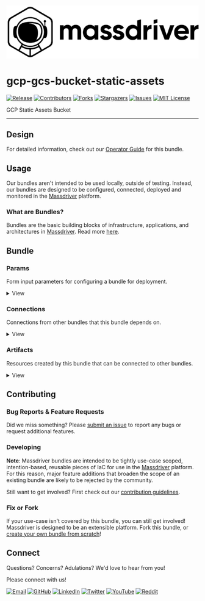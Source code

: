 




[![Massdriver][logo]][website]

# gcp-gcs-bucket-static-assets

[![Release][release_shield]][release_url]
[![Contributors][contributors_shield]][contributors_url]
[![Forks][forks_shield]][forks_url]
[![Stargazers][stars_shield]][stars_url]
[![Issues][issues_shield]][issues_url]
[![MIT License][license_shield]][license_url]

<!--
##### STILL NEED TO GET SLACK WORKING ###
[!["Slack Community"](%s)][slack]
-->


GCP Static Assets Bucket


---

## Design

For detailed information, check out our [Operator Guide](operator.mdx) for this bundle.

## Usage

Our bundles aren't intended to be used locally, outside of testing. Instead, our bundles are designed to be configured, connected, deployed and monitored in the [Massdriver][website] platform.

### What are Bundles?

Bundles are the basic building blocks of infrastructure, applications, and architectures in [Massdriver][website]. Read more [here](https://docs.massdriver.cloud/concepts/bundles).

## Bundle

### Params

Form input parameters for configuring a bundle for deployment.

<details>
<summary>View</summary>

<!-- PARAMS:START -->

**Params coming soon**

<!-- PARAMS:END -->

</details>

### Connections

Connections from other bundles that this bundle depends on.

<details>
<summary>View</summary>

<!-- CONNECTIONS:START -->

**Connections coming soon**

<!-- CONNECTIONS:END -->

</details>

### Artifacts

Resources created by this bundle that can be connected to other bundles.

<details>
<summary>View</summary>

<!-- ARTIFACTS:START -->

**Artifacts coming soon**

<!-- ARTIFACTS:END -->

</details>

## Contributing

<!-- CONTRIBUTING:START -->

### Bug Reports & Feature Requests

Did we miss something? Please [submit an issue](https://github.com/massdriver-cloud/gcp-gcs-bucket-static-assets/issues) to report any bugs or request additional features.

### Developing

**Note**: Massdriver bundles are intended to be tightly use-case scoped, intention-based, reusable pieces of IaC for use in the [Massdriver][website] platform. For this reason, major feature additions that broaden the scope of an existing bundle are likely to be rejected by the community.

Still want to get involved? First check out our [contribution guidelines](https://docs.massdriver.cloud/bundles/contributing).

### Fix or Fork

If your use-case isn't covered by this bundle, you can still get involved! Massdriver is designed to be an extensible platform. Fork this bundle, or [create your own bundle from scratch](https://docs.massdriver.cloud/bundles/development)!

<!-- CONTRIBUTING:END -->

## Connect

<!-- CONNECT:START -->

Questions? Concerns? Adulations? We'd love to hear from you!

Please connect with us!

[![Email][email_shield]][email_url]
[![GitHub][github_shield]][github_url]
[![LinkedIn][linkedin_shield]][linkedin_url]
[![Twitter][twitter_shield]][twitter_url]
[![YouTube][youtube_shield]][youtube_url]
[![Reddit][reddit_shield]][reddit_url]

<!-- markdownlint-disable -->

[logo]: https://raw.githubusercontent.com/massdriver-cloud/docs/main/static/img/logo-with-logotype-horizontal-400x110.svg
[docs]: https://docs.massdriver.cloud/?utm_source=github&utm_medium=readme&utm_campaign=gcp-gcs-bucket-static-assets&utm_content=docs
[website]: https://www.massdriver.cloud/?utm_source=github&utm_medium=readme&utm_campaign=gcp-gcs-bucket-static-assets&utm_content=website
[github]: https://github.com/massdriver-cloud?utm_source=github&utm_medium=readme&utm_campaign=gcp-gcs-bucket-static-assets&utm_content=github
[slack]: https://massdriverworkspace.slack.com/?utm_source=github&utm_medium=readme&utm_campaign=gcp-gcs-bucket-static-assets&utm_content=slack
[linkedin]: https://www.linkedin.com/company/massdriver/?utm_source=github&utm_medium=readme&utm_campaign=gcp-gcs-bucket-static-assets&utm_content=linkedin



[contributors_shield]: https://img.shields.io/github/contributors/massdriver-cloud/gcp-gcs-bucket-static-assets.svg?style=for-the-badge
[contributors_url]: https://github.com/massdriver-cloud/gcp-gcs-bucket-static-assets/graphs/contributors
[forks_shield]: https://img.shields.io/github/forks/massdriver-cloud/gcp-gcs-bucket-static-assets.svg?style=for-the-badge
[forks_url]: https://github.com/massdriver-cloud/gcp-gcs-bucket-static-assets/network/members
[stars_shield]: https://img.shields.io/github/stars/massdriver-cloud/gcp-gcs-bucket-static-assets.svg?style=for-the-badge
[stars_url]: https://github.com/massdriver-cloud/gcp-gcs-bucket-static-assets/stargazers
[issues_shield]: https://img.shields.io/github/issues/massdriver-cloud/gcp-gcs-bucket-static-assets.svg?style=for-the-badge
[issues_url]: https://github.com/massdriver-cloud/gcp-gcs-bucket-static-assets/issues
[release_url]: https://github.com/massdriver-cloud/gcp-gcs-bucket-static-assets/releases/latest
[release_shield]: https://img.shields.io/github/release/massdriver-cloud/gcp-gcs-bucket-static-assets.svg?style=for-the-badge
[license_shield]: https://img.shields.io/github/license/massdriver-cloud/gcp-gcs-bucket-static-assets.svg?style=for-the-badge
[license_url]: https://github.com/massdriver-cloud/gcp-gcs-bucket-static-assets/blob/main/LICENSE


[email_url]: mailto:support@massdriver.cloud
[email_shield]: https://img.shields.io/badge/email-Massdriver-black.svg?style=for-the-badge&logo=mail.ru&color=000000
[github_url]: mailto:support@massdriver.cloud
[github_shield]: https://img.shields.io/badge/follow-Github-black.svg?style=for-the-badge&logo=github&color=181717
[linkedin_url]: https://linkedin.com/in/massdriver-cloud
[linkedin_shield]: https://img.shields.io/badge/follow-LinkedIn-black.svg?style=for-the-badge&logo=linkedin&color=0A66C2
[twitter_url]: https://twitter.com/massdriver?utm_source=github&utm_medium=readme&utm_campaign=gcp-gcs-bucket-static-assets&utm_content=twitter
[twitter_shield]: https://img.shields.io/badge/follow-Twitter-black.svg?style=for-the-badge&logo=twitter&color=1DA1F2
[discourse_url]: https://community.massdriver.cloud?utm_source=github&utm_medium=readme&utm_campaign=gcp-gcs-bucket-static-assets&utm_content=discourse
[discourse_shield]: https://img.shields.io/badge/join-Discourse-black.svg?style=for-the-badge&logo=discourse&color=000000
[youtube_url]: https://www.youtube.com/channel/UCfj8P7MJcdlem2DJpvymtaQ
[youtube_shield]: https://img.shields.io/badge/subscribe-Youtube-black.svg?style=for-the-badge&logo=youtube&color=FF0000
[reddit_url]: https://www.reddit.com/r/massdriver
[reddit_shield]: https://img.shields.io/badge/subscribe-Reddit-black.svg?style=for-the-badge&logo=reddit&color=FF4500

<!-- markdownlint-restore -->

<!-- CONNECT:END -->
